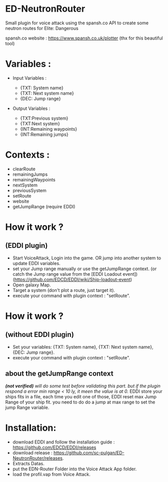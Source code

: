 # ED-NeutronRouter
Small plugin for voice attack using the spansh.co API to create some neutron routes for Elite: Dangerous

spansh.co website : https://www.spansh.co.uk/plotter (thx for this beautiful tool)


# Variables : 

- Input Variables : 
  - {TXT: System name}
  - {TXT: Next system name}
  - {DEC: Jump range}
  
- Output Variables : 
  - {TXT:Previous system}
  - {TXT:Next system}
  - {INT:Remaining waypoints}
  - {INT:Remaining jumps}
  
# Contexts :
- clearRoute
- remainingJumps
- remainingWaypoints
- nextSystem
- previousSystem
- setRoute
- website
- getJumpRange (require EDDI)



# How it work ? 
## (EDDI plugin)
- Start VoiceAttack, Login into the game. OR jump into another system to update EDDI variables.
- set your Jump range manually or use the getJumpRange context.
      (or catch the Jump range value from the [EDDI Loadout event])(https://github.com/EDCD/EDDI/wiki/Ship-loadout-event)
- Open galaxy Map.
- Target a system (don't plot a route, just target it).
- execute your command with plugin context : "setRoute".

# How it work ?
## (without EDDI plugin)
- Set your variables:
    {TXT: System name}, 
    {TXT: Next system name}, 
    {DEC: Jump range}.
- execute your command with plugin context : "setRoute".

## about the getJumpRange context
***(not verified)** will do some test before validating this part. but if the plugin respond a error min range < 10 ly, it meen the value is at 0.*
EDDI store your ships fits in a file, each time you edit one of those, EDDI reset max Jump Range of your ship fit. you need to do do a jump at max range to set the jump Range variable.

# Installation:
 - download EDDI and follow the installation guide : https://github.com/EDCD/EDDI/releases 
 - download release : https://github.com/sc-pulgan/ED-NeutronRouter/releases.
 - Extracts Datas.
 - put the EDN-Router Folder into the Voice Attack App folder.
 - load the profil.vap from Voice Attack.

